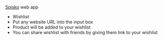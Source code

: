 [Spisko](https://spisko.com) web app

- Wishlist
- Put any website URL into the input box
- Product will be added to your wishlist
- You can share wishlist with friends by giving them link to your wishlist
